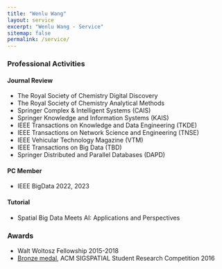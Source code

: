 ```yaml
---
title: "Wenlu Wang"
layout: service
excerpt: "Wenlu Wang - Service"
sitemap: false
permalink: /service/
---
```

### Professional Activities

#### Journal Review  

- The Royal Society of Chemistry Digital Discovery
- The Royal Society of Chemistry Analytical Methods
- Springer Complex & Intelligent Systems (CAIS)
- Springer Knowledge and Information Systems (KAIS)
- IEEE Transactions on Knowledge and Data Engineering (TKDE) 
- IEEE Transactions on Network Science and Engineering (TNSE)
- IEEE Vehicular Technology Magazine (VTM)                         
- IEEE Transactions on Big Data (TBD)
- Springer Distributed and Parallel Databases (DAPD)


#### PC Member

- IEEE BigData 2022, 2023

#### Tutorial

- Spatial Big Data Meets AI: Applications and Perspectives


### Awards

- Walt Woltosz Fellowship    2015-2018
- <a href="https://src.acm.org/winners/2017">Bronze medal</a>, ACM SIGSPATIAL Student Research Competition    2016